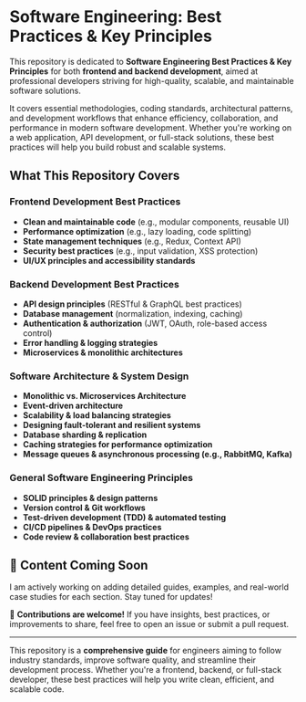 # Software Engineering: Best Practices & Key Principles

This repository is dedicated to **Software Engineering Best Practices & Key Principles** for both **frontend and backend development**, aimed at professional developers striving for high-quality, scalable, and maintainable software solutions.

It covers essential methodologies, coding standards, architectural patterns, and development workflows that enhance efficiency, collaboration, and performance in modern software development. Whether you're working on a web application, API development, or full-stack solutions, these best practices will help you build robust and scalable systems.

## What This Repository Covers

### Frontend Development Best Practices
- **Clean and maintainable code** (e.g., modular components, reusable UI)
- **Performance optimization** (e.g., lazy loading, code splitting)
- **State management techniques** (e.g., Redux, Context API)
- **Security best practices** (e.g., input validation, XSS protection)
- **UI/UX principles and accessibility standards**

### Backend Development Best Practices
- **API design principles** (RESTful & GraphQL best practices)
- **Database management** (normalization, indexing, caching)
- **Authentication & authorization** (JWT, OAuth, role-based access control)
- **Error handling & logging strategies**
- **Microservices & monolithic architectures**

### Software Architecture & System Design
- **Monolithic vs. Microservices Architecture**
- **Event-driven architecture**
- **Scalability & load balancing strategies**
- **Designing fault-tolerant and resilient systems**
- **Database sharding & replication**
- **Caching strategies for performance optimization**
- **Message queues & asynchronous processing (e.g., RabbitMQ, Kafka)**

### General Software Engineering Principles
- **SOLID principles & design patterns**
- **Version control & Git workflows**
- **Test-driven development (TDD) & automated testing**
- **CI/CD pipelines & DevOps practices**
- **Code review & collaboration best practices**

## 🚀 Content Coming Soon  
I am actively working on adding detailed guides, examples, and real-world case studies for each section. Stay tuned for updates!  

📌 **Contributions are welcome!** If you have insights, best practices, or improvements to share, feel free to open an issue or submit a pull request.  

---

This repository is a **comprehensive guide** for engineers aiming to follow industry standards, improve software quality, and streamline their development process. Whether you're a frontend, backend, or full-stack developer, these best practices will help you write clean, efficient, and scalable code.
